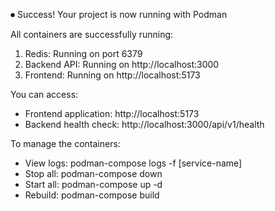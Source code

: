 ⏺ Success! Your project is now running with Podman

  All containers are successfully running:

  1. Redis: Running on port 6379
  2. Backend API: Running on http://localhost:3000
  3. Frontend: Running on http://localhost:5173

  You can access:
  - Frontend application: http://localhost:5173
  - Backend health check: http://localhost:3000/api/v1/health

  To manage the containers:
  - View logs: podman-compose logs -f [service-name]
  - Stop all: podman-compose down
  - Start all: podman-compose up -d
  - Rebuild: podman-compose build